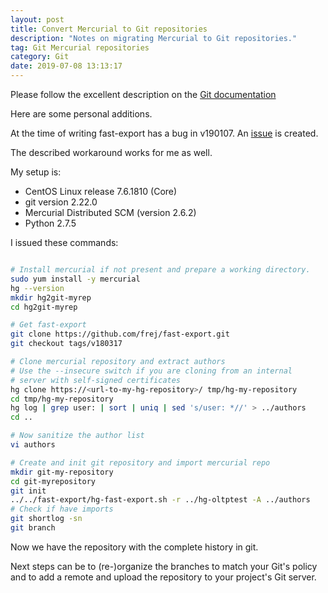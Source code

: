 ```yaml
---
layout: post
title: Convert Mercurial to Git repositories
description: "Notes on migrating Mercurial to Git repositories."
tag: Git Mercurial repositories
category: Git
date: 2019-07-08 13:13:17
---
```


Please follow the excellent description on the [Git documentation](https://git-scm.com/book/en/v2/Git-and-Other-Systems-Migrating-to-Git)

Here are some personal additions.

At the time of writing fast-export has a bug in v190107. An [issue](https://github.com/frej/fast-export/issues/132) is created.

The described workaround works for me as well.

My setup is:

- CentOS Linux release 7.6.1810 (Core)
- git version 2.22.0
- Mercurial Distributed SCM (version 2.6.2)
- Python 2.7.5

 I issued these commands:
 
 ```bash

# Install mercurial if not present and prepare a working directory.
sudo yum install -y mercurial
hg --version
mkdir hg2git-myrep
cd hg2git-myrep

# Get fast-export
git clone https://github.com/frej/fast-export.git
git checkout tags/v180317

# Clone mercurial repository and extract authors
# Use the --insecure switch if you are cloning from an internal 
# server with self-signed certificates
hg clone https://<url-to-my-hg-repository>/ tmp/hg-my-repository
cd tmp/hg-my-repository
hg log | grep user: | sort | uniq | sed 's/user: *//' > ../authors
cd ..

# Now sanitize the author list
vi authors

# Create and init git repository and import mercurial repo
mkdir git-my-repository
cd git-myrepository
git init
../../fast-export/hg-fast-export.sh -r ../hg-oltptest -A ../authors
# Check if have imports
git shortlog -sn
git branch
```

Now we have the repository with the complete history in git.

Next steps can be to (re-)organize the branches to match your Git's policy and to add a remote and upload 
the repository to your project's Git server.
